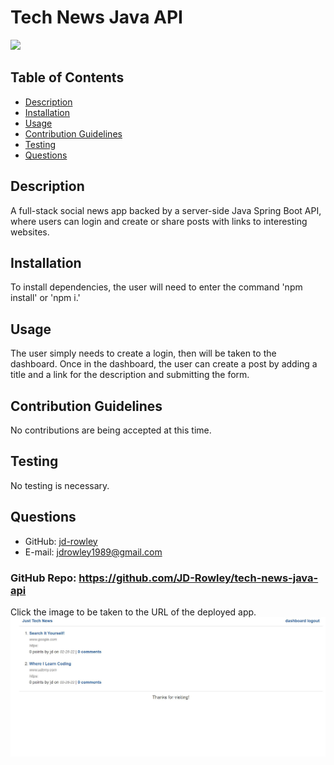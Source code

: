 # Tech News Java API
  
  [
    <img src="https://img.shields.io/static/v1?label=LICENSE&message=MIT&color=informational&style=for-the-badge" />
    ](https://choosealicense.com/)
  
  ## Table of Contents
  * [Description](#description)
  * [Installation](#installation)
  * [Usage](#usage)
  * [Contribution Guidelines](#contribution-guidelines)
  * [Testing](#testing)
  * [Questions](#questions) 
    
  ## Description
  A full-stack social news app backed by a server-side Java Spring Boot API, where users can login and create or share posts with links to interesting websites.
  ## Installation
  To install dependencies, the user will need to enter the command 'npm install' or 'npm i.'
  ## Usage
  The user simply needs to create a login, then will be taken to the dashboard. Once in the dashboard, the user can create a post by adding a title and a link for the description and submitting the form.
  ## Contribution Guidelines
  No contributions are being accepted at this time.
  ## Testing
  No testing is necessary.
  ## Questions
  * GitHub: [jd-rowley](http://github.com/jd-rowley)
  * E-mail: jdrowley1989@gmail.com

  ### GitHub Repo: https://github.com/JD-Rowley/tech-news-java-api

Click the image to be taken to the URL of the deployed app.
[![Sample Page Layout](./assets/img/tech-news-java.JPG)](https://cc-java-api-89.herokuapp.com/)